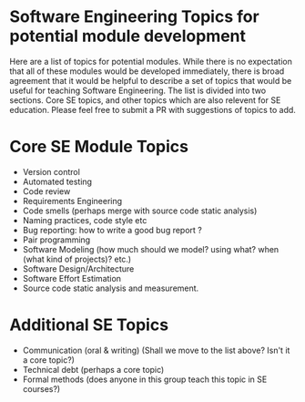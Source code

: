# Software Engineering Topics for potential module development

Here are a list of topics for potential modules.  While there is no expectation that all of these modules would be developed
immediately, there is broad agreement that it would be helpful to describe a set of topics that would be useful for teaching Software Engineering.
The list is divided into two sections.  Core SE topics, and other topics which are also relevent for SE education.
Please feel free to submit a PR with suggestions of topics to add.  

# Core SE Module Topics
* Version control
* Automated testing
* Code review
* Requirements Engineering
* Code smells (perhaps merge with source code static analysis)
* Naming practices, code style etc 
* Bug reporting: how to write a good bug report ?
* Pair programming
* Software Modeling (how much should we model? using what? when (what kind of projects)? etc.)
* Software Design/Architecture
* Software Effort Estimation
* Source code static analysis and measurement.

# Additional SE Topics
* Communication (oral & writing) (Shall we move to the list above? Isn't it a core topic?)
* Technical debt (perhaps a core topic)
* Formal methods (does anyone in this group teach this topic in SE courses?)
